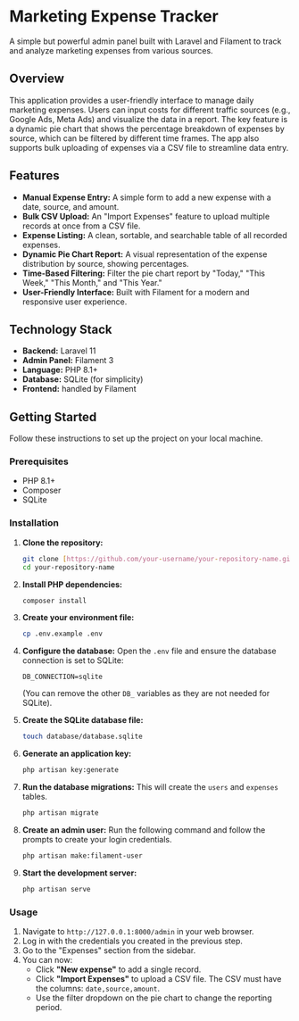 # Marketing Expense Tracker

A simple but powerful admin panel built with Laravel and Filament to track and analyze marketing expenses from various sources.

## Overview

This application provides a user-friendly interface to manage daily marketing expenses. Users can input costs for different traffic sources (e.g., Google Ads, Meta Ads) and visualize the data in a report. The key feature is a dynamic pie chart that shows the percentage breakdown of expenses by source, which can be filtered by different time frames. The app also supports bulk uploading of expenses via a CSV file to streamline data entry.

## Features

* **Manual Expense Entry:** A simple form to add a new expense with a date, source, and amount.
* **Bulk CSV Upload:** An "Import Expenses" feature to upload multiple records at once from a CSV file.
* **Expense Listing:** A clean, sortable, and searchable table of all recorded expenses.
* **Dynamic Pie Chart Report:** A visual representation of the expense distribution by source, showing percentages.
* **Time-Based Filtering:** Filter the pie chart report by "Today," "This Week," "This Month," and "This Year."
* **User-Friendly Interface:** Built with Filament for a modern and responsive user experience.

## Technology Stack

* **Backend:** Laravel 11
* **Admin Panel:** Filament 3
* **Language:** PHP 8.1+
* **Database:** SQLite (for simplicity)
* **Frontend:** handled by Filament

## Getting Started

Follow these instructions to set up the project on your local machine.

### Prerequisites

* PHP 8.1+
* Composer
* SQLite

### Installation

1.  **Clone the repository:**
    ```bash
    git clone [https://github.com/your-username/your-repository-name.git](https://github.com/your-username/your-repository-name.git)
    cd your-repository-name
    ```

2.  **Install PHP dependencies:**
    ```bash
    composer install
    ```

3.  **Create your environment file:**
    ```bash
    cp .env.example .env
    ```

4.  **Configure the database:**
    Open the `.env` file and ensure the database connection is set to SQLite:
    ```env
    DB_CONNECTION=sqlite
    ```
    (You can remove the other `DB_` variables as they are not needed for SQLite).

5.  **Create the SQLite database file:**
    ```bash
    touch database/database.sqlite
    ```

6.  **Generate an application key:**
    ```bash
    php artisan key:generate
    ```

7.  **Run the database migrations:**
    This will create the `users` and `expenses` tables.
    ```bash
    php artisan migrate
    ```

8.  **Create an admin user:**
    Run the following command and follow the prompts to create your login credentials.
    ```bash
    php artisan make:filament-user
    ```

9.  **Start the development server:**
    ```bash
    php artisan serve
    ```

### Usage

1.  Navigate to `http://127.0.0.1:8000/admin` in your web browser.
2.  Log in with the credentials you created in the previous step.
3.  Go to the "Expenses" section from the sidebar.
4.  You can now:
    * Click **"New expense"** to add a single record.
    * Click **"Import Expenses"** to upload a CSV file. The CSV must have the columns: `date,source,amount`.
    * Use the filter dropdown on the pie chart to change the reporting period.
